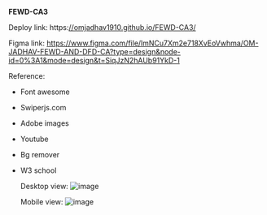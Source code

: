  
**FEWD-CA3**

Deploy link: https:[//omjadhav1910.github.io/FEWD-CA3/](https://famous-parfait-906d1f.netlify.app)

Figma link: https://www.figma.com/file/lmNCu7Xm2e718XvEoVwhma/OM-JADHAV-FEWD-AND-DFD-CA?type=design&node-id=0%3A1&mode=design&t=SiqJzN2hAUb91YkD-1

Reference:  
- Font awesome
- Swiperjs.com
- Adobe images
- Youtube
- Bg remover
- W3 school


  Desktop view: ![image](https://github.com/omjadhav1910/FEWD-CA3/assets/144478519/d3e589c0-56b0-444e-b3e8-331379461f3b)

  Mobile view: ![image](https://github.com/omjadhav1910/FEWD-CA3/assets/144478519/af61531e-9efc-44ae-aec8-babdad61597c)



 
 
 
